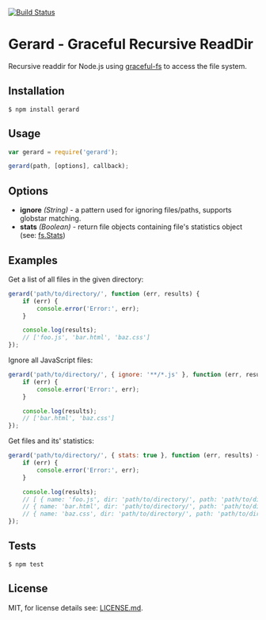 [![Build Status](https://travis-ci.org/benderjs/gerard.svg?branch=master)](https://travis-ci.org/benderjs/gerard)

Gerard - Graceful Recursive ReadDir
===================================

Recursive readdir for Node.js using [graceful-fs](https://github.com/isaacs/node-graceful-fs) to access the file system.

Installation
------------

```
$ npm install gerard
```

Usage
-----

```javascript
var gerard = require('gerard');

gerard(path, [options], callback);
```

Options
-------

- **ignore** *(String)* - a pattern used for ignoring files/paths, supports globstar matching.
- **stats** *(Boolean)* - return file objects containing file's statistics object (see: [fs.Stats](http://nodejs.org/api/fs.html#fs_class_fs_stats))

Examples
--------

Get a list of all files in the given directory:

```javascript
gerard('path/to/directory/', function (err, results) {
    if (err) {
        console.error('Error:', err);
    }

    console.log(results);
    // ['foo.js', 'bar.html', 'baz.css']
});
```

Ignore all JavaScript files:

```javascript
gerard('path/to/directory/', { ignore: '**/*.js' }, function (err, results) {
    if (err) {
        console.error('Error:', err);
    }

    console.log(results);
    // ['bar.html', 'baz.css']
});
```

Get files and its' statistics:

```javascript
gerard('path/to/directory/', { stats: true }, function (err, results) {
    if (err) {
        console.error('Error:', err);
    }

    console.log(results);
    // [ { name: 'foo.js', dir: 'path/to/directory/', path: 'path/to/directory/foo.js', stats: {...} },
    // { name: 'bar.html', dir: 'path/to/directory/', path: 'path/to/directory/bar.html', stats: {...} }
    // { name: 'baz.css', dir: 'path/to/directory/', path: 'path/to/directory/baz.css', stats: {...} } ]
});
```

Tests
-----

```
$ npm test
```

License
-------

MIT, for license details see: [LICENSE.md](https://github.com/benderjs/gerard/blob/master/LICENSE.md).
